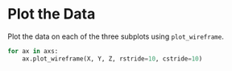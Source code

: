 # Plot the Data

Plot the data on each of the three subplots using `plot_wireframe`.

```python
for ax in axs:
    ax.plot_wireframe(X, Y, Z, rstride=10, cstride=10)
```
